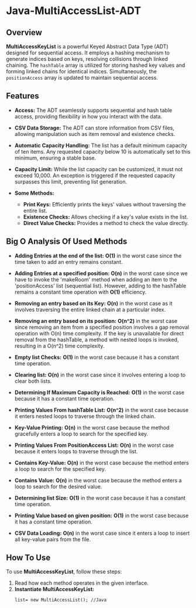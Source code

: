 # Java-MultiAccessList-ADT

## Overview

**MultiAccessKeyList** is a powerful Keyed Abstract Data Type (ADT) designed for sequential access. It employs a hashing mechanism to generate indices based on keys, resolving collisions through linked chaining. The `hashTable` array is utilized for storing hashed key values and forming linked chains for identical indices. Simultaneously, the `positionAccess` array is updated to maintain sequential access.

## Features

- **Access:** The ADT seamlessly supports sequential and hash table access, providing flexibility in how you interact with the data.
- **CSV Data Storage:** The ADT can store information from CSV files, allowing manipulation such as item removal and existence checks.

- **Automatic Capacity Handling:** The list has a default minimum capacity of ten items. Any requested capacity below 10 is automatically set to this minimum, ensuring a stable base.

- **Capacity Limit:** While the list capacity can be customized, it must not exceed 10,000. An exception is triggered if the requested capacity surpasses this limit, preventing list generation.

- **Some Methods:**
  - **Print Keys:** Efficiently prints the keys' values without traversing the entire list.
  - **Existence Checks:** Allows checking if a key's value exists in the list.
  - **Direct Value Checks:** Provides a method to check the value directly.

## Big O Analysis Of Used Methods

- **Adding Entries at the end of the list:** **O(1)** in the worst case since the time taken to add an entry remains constant.
  
- **Adding Entries at a specified position:** **O(n)** in the worst case since we have to invoke the 'makeRoom' method when adding an item to the 'positionAccess' list (sequential list). However, adding to the hashTable remains a constant time operation with **O(1)** efficiency.

- **Removing an entry based on its Key:** **O(n)** in the worst case as it involves traversing the entire linked chain at a particular index.
  
- **Removing an entry based on its position:** **O(n^2)** in the worst case since removing an item from a specified position involves a gap removal operation with O(n) time complexity. If the key is unavailable for direct removal from the hashTable, a method with nested loops is invoked, resulting in a O(n^2) time complexity.

- **Empty list Checks:** **O(1)** in the worst case because it has a constant time operation.
  
- **Clearing list:** **O(n)** in the worst case since it involves entering a loop to clear both lists.

- **Determining If Maximum Capacity is Reached:** **O(1)** in the worst case because it has a constant time operation.

- **Printing Values From hashTable List:** **O(n^2)** in the worst case because it enters nested loops to traverse through the linked chain.

- **Key-Value Printing:** **O(n)** in the worst case because the method gracefully enters a loop to search for the specified key.

- **Printing Values From PositionAccess List:** **O(n)** in the worst case because it enters loops to traverse through the list.
  
- **Contains Key-Value:** **O(n)** in the worst case because the method enters a loop to search for the specified key.
  
- **Contains Value:** **O(n)** in the worst case because the method enters a loop to search for the desired value.
  
- **Determining list Size:** **O(1)** in the worst case because it has a constant time operation.

- **Printing Value based on given position:** **O(1)** in the worst case because it has a constant time operation.

- **CSV Data Loading:** **O(n)** in the worst case since it enters a loop to insert all key-value pairs from the file.

## How To Use

To use **MultiAccessKeyList**, follow these steps:

1. Read how each method operates in the given interface.
2. **Instantiate MultiAccessKeyList:**
   ``` 
   list= new MultiAccessList(); //Java
     
